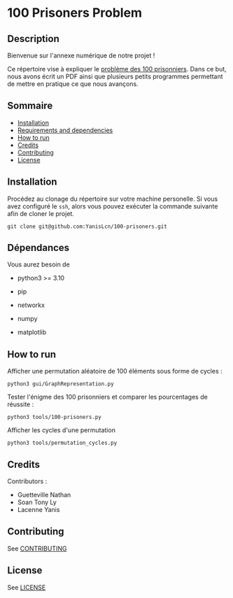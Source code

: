 # 100 Prisoners Problem

## Description

Bienvenue sur l'annexe numérique de notre projet !

Ce répertoire vise à expliquer le [problème des 100 prisonniers](https://en.wikipedia.org/wiki/100_prisoners_problem).
Dans ce but, nous avons écrit un PDF ainsi que plusieurs petits programmes permettant
de mettre en pratique ce que nous avançons.

## Sommaire
  * [Installation](#installation)
  * [Requirements and dependencies](#requirements-and-dependencies)
  * [How to run](#how-to-run)
  * [Credits](#credits)
  * [Contributing](#contributing)
  * [License](#license)

## Installation 
Procédez au clonage du répertoire sur votre machine personelle.
Si vous avez configuré le `ssh`, alors vous pouvez exécuter la commande suivante afin de cloner le projet.
```
git clone git@github.com:YanisLcn/100-prisoners.git
```

## Dépendances 
Vous aurez besoin de 
* python3 >= 3.10
* pip

* networkx
* numpy
* matplotlib

## How to run 

Afficher une permutation aléatoire de 100 éléments sous forme de cycles :
```
python3 gui/GraphRepresentation.py
```

Tester l'énigme des 100 prisonniers et comparer les pourcentages de réussite :
```
python3 tools/100-prisoners.py
```

Afficher les cycles d'une permutation
```
python3 tools/permutation_cycles.py
```

## Credits 

Contributors : 
 * Guetteville Nathan
 * Soan Tony Ly
 * Lacenne Yanis

## Contributing
See [CONTRIBUTING](/CONTRIBUTING.md)

## License
See [LICENSE](/LICENSE)
